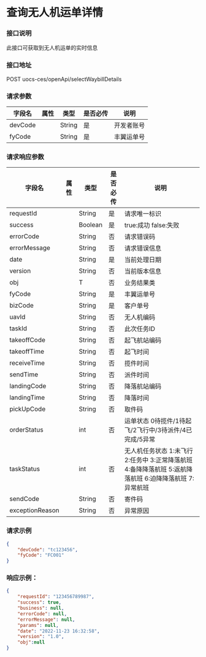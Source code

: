 
# 查询无人机运单详情

### 接口说明

此接口可获取到无人机运单的实时信息

### 接口地址

POST
uocs-ces/openApi/selectWaybillDetails

### 请求参数

| 字段名  | 属性 | 类型   | 是否必传 | 说明       |
| ------- | ---- | ------ | -------- | ---------- |
| devCode |      | String | 是       | 开发者账号 |
| fyCode  |      | String | 是       | 丰翼运单号 |


### 请求响应参数

| 字段名          | 属性 | 类型    | 是否必传 | 说明                                                                                                         |
| --------------- | ---- | ------- | -------- | ------------------------------------------------------------------------------------------------------------ |
| requestId       |      | String  | 是       | 请求唯一标识                                                                                                 |
| success         |      | Boolean | 是       | true:成功 false:失败                                                                                         |
| errorCode       |      | String  | 否       | 请求错误码                                                                                                   |
| errorMessage    |      | String  | 否       | 请求错误信息                                                                                   |
| date            |      | String  | 是       | 当前处理日期                                                                                                 |
| version         |      | String  | 否       | 当前版本信息                                                                                                 |
| obj             |      | T       | 否       | 业务结果类                                                                                                   |
| fyCode          |      | String  | 是       | 丰翼运单号                                                                                                     |
| bizCode         |      | String  | 是       | 客户单号                                                                                                     |
| uavId           |      | String  | 否       | 无人机编码                                                                                                   |
| taskId          |      | String  | 否       | 此次任务ID                                                                                                   |
| takeoffCode     |      | String  | 否       | 起飞航站编码                                                                                                 |
| takeoffTime     |      | String  | 否       | 起飞时间                                                                                                     |
| receiveTime     |      | String  | 否       | 揽件时间                                                                                                     |
| sendTime        |      | String  | 否       | 派件时间                                                                                                     |
| landingCode     |      | String  | 否       | 降落航站编码                                                                                                 |
| landingTime     |      | String  | 否       | 降落时间                                                                                                     |
| pickUpCode      |      | String  | 否       | 取件码                                                                                                       |
| orderStatus     |      | int     | 否       | 运单状态 0待揽件/1待起飞/2飞行中/3待派件/4已完成/5异常                                                       |
| taskStatus      |      | int     | 否       | 无人机任务状态 1:未飞行 2:任务中 3:正常降落航班      4:备降降落航班 5:返航降落航班 6:迫降降落航班 7:异常航班 |
| sendCode        |      | String  | 否       | 寄件码                                                                                                       |
| exceptionReason |      | String  | 否       | 异常原因                                                                                                     |

### 请求示例

```json
{
	"devCode": "tc123456",
	"fyCode": "FC001"
}
```

### 响应示例：

```json
{
	"requestId": "123456789987",
	"success": true,
	"business": null,
	"errorCode": null,
	"errorMessage": null,
	"params": null,
	"date": "2022-11-23 16:32:58",
	"version": "1.0",
	"obj":null
}
```